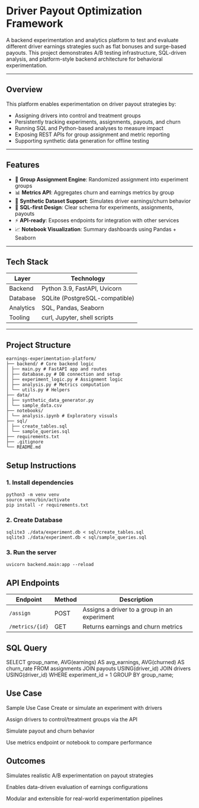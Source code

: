 # Driver Payout Optimization Framework

A backend experimentation and analytics platform to test and evaluate different driver earnings strategies such as flat bonuses and surge-based payouts. This project demonstrates A/B testing infrastructure, SQL-driven analysis, and platform-style backend architecture for behavioral experimentation.

---

## Overview

This platform enables experimentation on driver payout strategies by:

- Assigning drivers into control and treatment groups
- Persistently tracking experiments, assignments, payouts, and churn
- Running SQL and Python-based analyses to measure impact
- Exposing REST APIs for group assignment and metric reporting
- Supporting synthetic data generation for offline testing

---

## Features

- 🔄 **Group Assignment Engine**: Randomized assignment into experiment groups
- 📊 **Metrics API**: Aggregates churn and earnings metrics by group
- 🧪 **Synthetic Dataset Support**: Simulates driver earnings/churn behavior
- 🧱 **SQL-first Design**: Clear schema for experiments, assignments, payouts
- ⚡ **API-ready**: Exposes endpoints for integration with other services
- 📈 **Notebook Visualization**: Summary dashboards using Pandas + Seaborn

---

## Tech Stack

| Layer       | Technology                        |
|------------|------------------------------------|
| Backend     | Python 3.9, FastAPI, Uvicorn       |
| Database    | SQLite (PostgreSQL-compatible)     |
| Analytics   | SQL, Pandas, Seaborn               |
| Tooling     | curl, Jupyter, shell scripts       |

---

## Project Structure

```
earnings-experimentation-platform/
├── backend/ # Core backend logic
│ ├── main.py # FastAPI app and routes
│ ├── database.py # DB connection and setup
│ ├── experiment_logic.py # Assignment logic
│ ├── analysis.py # Metrics computation
│ └── utils.py # Helpers
├── data/
│ ├── synthetic_data_generator.py
│ └── sample_data.csv
├── notebooks/
│ └── analysis.ipynb # Exploratory visuals
├── sql/
│ ├── create_tables.sql
│ └── sample_queries.sql
├── requirements.txt
├── .gitignore
└── README.md
```

## Setup Instructions

### 1. Install dependencies

```
python3 -m venv venv
source venv/bin/activate
pip install -r requirements.txt
```

### 2. Create Database
```
sqlite3 ./data/experiment.db < sql/create_tables.sql
sqlite3 ./data/experiment.db < sql/sample_queries.sql
```

### 3. Run the server
```
uvicorn backend.main:app --reload
```

## API Endpoints

| Endpoint         | Method | Description                                  |
|------------------|--------|----------------------------------------------|
| `/assign`        | POST   | Assigns a driver to a group in an experiment |
| `/metrics/{id}`  | GET    | Returns earnings and churn metrics           |


## SQL Query
SELECT group_name, AVG(earnings) AS avg_earnings, AVG(churned) AS churn_rate
FROM assignments
JOIN payouts USING(driver_id)
JOIN drivers USING(driver_id)
WHERE experiment_id = 1
GROUP BY group_name;


## Use Case
Sample Use Case
Create or simulate an experiment with drivers

Assign drivers to control/treatment groups via the API

Simulate payout and churn behavior

Use metrics endpoint or notebook to compare performance


## Outcomes
Simulates realistic A/B experimentation on payout strategies

Enables data-driven evaluation of earnings configurations

Modular and extensible for real-world experimentation pipelines




